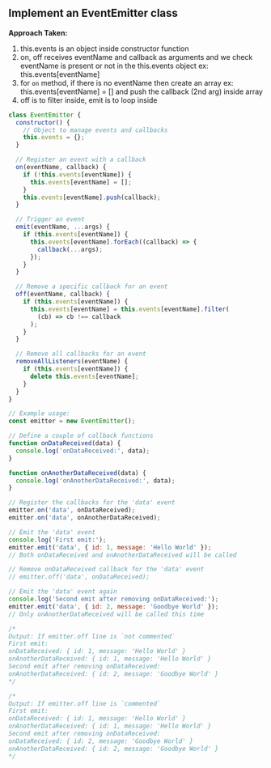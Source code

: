 ## Implement an EventEmitter class

<strong>Approach Taken:</strong>

1. this.events is an object inside constructor function
2. on, off receives eventName and callback as arguments and we check eventName is present or not in the this.events object ex: this.events[eventName]
3. for `on` method, if there is no eventName then create an array ex: this.events[eventName] = [] and push the callback (2nd arg) inside array
4. off is to filter inside, emit is to loop inside

```js
class EventEmitter {
  constructor() {
    // Object to manage events and callbacks
    this.events = {};
  }

  // Register an event with a callback
  on(eventName, callback) {
    if (!this.events[eventName]) {
      this.events[eventName] = [];
    }
    this.events[eventName].push(callback);
  }

  // Trigger an event
  emit(eventName, ...args) {
    if (this.events[eventName]) {
      this.events[eventName].forEach((callback) => {
        callback(...args);
      });
    }
  }

  // Remove a specific callback for an event
  off(eventName, callback) {
    if (this.events[eventName]) {
      this.events[eventName] = this.events[eventName].filter(
        (cb) => cb !== callback
      );
    }
  }

  // Remove all callbacks for an event
  removeAllListeners(eventName) {
    if (this.events[eventName]) {
      delete this.events[eventName];
    }
  }
}

// Example usage:
const emitter = new EventEmitter();

// Define a couple of callback functions
function onDataReceived(data) {
  console.log('onDataReceived:', data);
}

function onAnotherDataReceived(data) {
  console.log('onAnotherDataReceived:', data);
}

// Register the callbacks for the 'data' event
emitter.on('data', onDataReceived);
emitter.on('data', onAnotherDataReceived);

// Emit the 'data' event
console.log('First emit:');
emitter.emit('data', { id: 1, message: 'Hello World' });
// Both onDataReceived and onAnotherDataReceived will be called

// Remove onDataReceived callback for the 'data' event
// emitter.off('data', onDataReceived);

// Emit the 'data' event again
console.log('Second emit after removing onDataReceived:');
emitter.emit('data', { id: 2, message: 'Goodbye World' });
// Only onAnotherDataReceived will be called this time

/*
Output: If emitter.off line is `not commented`
First emit:
onDataReceived: { id: 1, message: 'Hello World' }
onAnotherDataReceived: { id: 1, message: 'Hello World' }  
Second emit after removing onDataReceived:
onAnotherDataReceived: { id: 2, message: 'Goodbye World' }
*/

/*
Output: If emitter.off line is `commented`
First emit:
onDataReceived: { id: 1, message: 'Hello World' }
onAnotherDataReceived: { id: 1, message: 'Hello World' }  
Second emit after removing onDataReceived:
onDataReceived: { id: 2, message: 'Goodbye World' }       
onAnotherDataReceived: { id: 2, message: 'Goodbye World' }
*/
```
